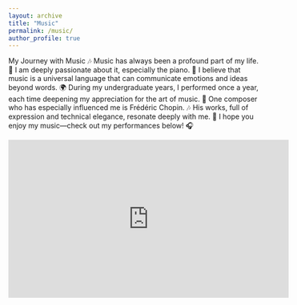 ```yaml
---
layout: archive
title: "Music"
permalink: /music/
author_profile: true
---
```



My Journey with Music 🎶
Music has always been a profound part of my life. 🎼 I am deeply passionate about it, especially the piano. 
🎹 I believe that music is a universal language that can communicate emotions and ideas beyond words. 
🌍 During my undergraduate years, I performed once a year, each time deepening my appreciation for the art of music. 
🎤 One composer who has especially influenced me is Frédéric Chopin. 🎶 
His works, full of expression and technical elegance, resonate deeply with me. 🎵 
I hope you enjoy my music—check out my performances below! 🎧



[//]: # (Youtube video embed)

<iframe width="560" height="315" src="https://www.youtube.com/embed/1w7OgIMMRc4" frameborder="0" allow="accelerometer; autoplay; clipboard-write; encrypted-media; gyroscope; picture-in-picture" allowfullscreen></iframe>











